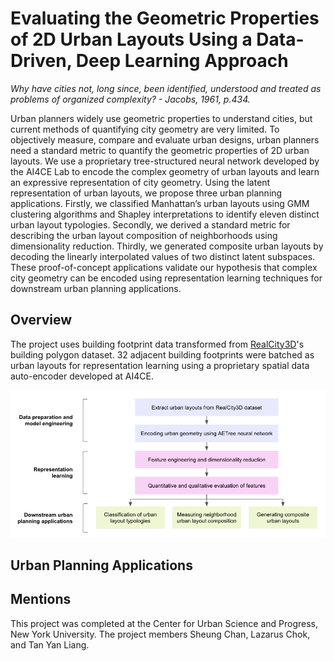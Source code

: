 # Evaluating the Geometric Properties of 2D Urban Layouts Using a Data-Driven, Deep Learning Approach

*Why have cities not, long since, been identified, understood and treated as problems of organized complexity? - Jacobs, 1961, p.434.*

Urban planners widely use geometric properties to understand cities, but current methods of quantifying city geometry are very limited. To objectively measure, compare and evaluate urban designs, urban planners need a standard metric to quantify the geometric properties of 2D urban layouts. We use a proprietary tree-structured neural network developed by the AI4CE Lab to encode the complex geometry of urban layouts and learn an expressive representation of city geometry. Using the latent representation of urban layouts, we propose three urban planning applications. Firstly, we classified Manhattan’s urban layouts using GMM clustering algorithms and Shapley interpretations to identify eleven distinct urban layout typologies. Secondly, we derived a standard metric for describing the urban layout composition of neighborhoods using dimensionality reduction. Thirdly, we generated composite urban layouts by decoding the linearly interpolated values of two distinct latent subspaces. These proof-of-concept applications validate our hypothesis that complex city geometry can be encoded using representation learning techniques for downstream urban planning applications.

## Overview

The project uses building footprint data transformed from [RealCity3D](https://ai4ce.github.io/RealCity3D/)'s building polygon dataset. 32 adjacent building footprints were batched as urban layouts for representation learning using a proprietary spatial data auto-encoder developed at AI4CE.

![Project Overview](/images/overview.png)

## Urban Planning Applications



## Mentions

This project was completed at the Center for Urban Science and Progress, New York University. The project members Sheung Chan, Lazarus Chok, and Tan Yan Liang.
